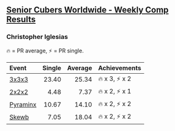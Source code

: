 <style>table {white-space: nowrap;}</style>
<link rel="stylesheet" type="text/css" href="/scw-comp/css/flags.css" />

## [Senior Cubers Worldwide - Weekly Comp Results](/scw-comp/results/)
### Christopher Iglesias

<span style="white-space: nowrap;">🔥 = PR average</span>, <span style="white-space: nowrap;">⚡ = PR single</span>.

| Event | Single | Average | Achievements|
| :-- | --: | --: | :-- |
| [3x3x3](333.md) | 23.40 | 25.34 | 🔥 x 3, ⚡ x 2 |
| [2x2x2](222.md) | 4.48 | 7.37 | 🔥 x 2, ⚡ x 1 |
| [Pyraminx](pyram.md) | 10.67 | 14.10 | 🔥 x 2, ⚡ x 2 |
| [Skewb](skewb.md) | 7.05 | 18.04 | 🔥 x 2, ⚡ x 2 |

<!-- Global site tag (gtag.js) - Google Analytics -->
<script async src="https://www.googletagmanager.com/gtag/js?id=UA-86348435-3"></script>
<script>window.dataLayer = window.dataLayer || []; function gtag() {dataLayer.push(arguments);} gtag('js', new Date()); gtag('config', 'UA-86348435-3');</script>
